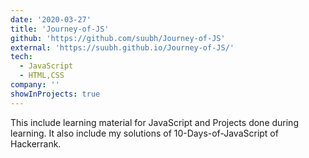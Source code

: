```yaml
---
date: '2020-03-27'
title: 'Journey-of-JS'
github: 'https://github.com/suubh/Journey-of-JS'
external: 'https://suubh.github.io/Journey-of-JS/'
tech:
  - JavaScript
  - HTML,CSS
company: ''
showInProjects: true
---
```


This include learning material for JavaScript and Projects done during learning. It also include my solutions of 10-Days-of-JavaScript of Hackerrank.